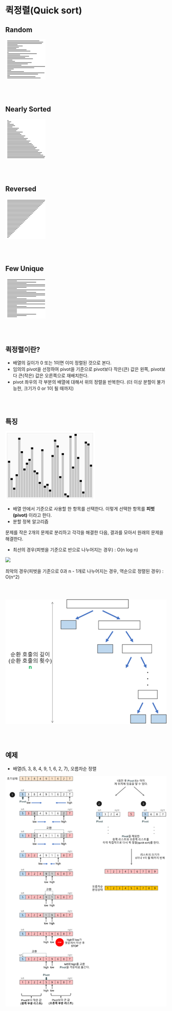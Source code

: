 # 퀵정렬(Quick sort)

## Random

![](./images/quick1.gif)

<br />
<br />

## Nearly Sorted

![](images/quick2.gif)

<br />
<br />

## Reversed

![](images/quick3.gif)

<br />
<br />

## Few Unique

![](images/quick4.gif)

<br />
<br />

## 퀵정렬이란?

- 배열의 길이가 0 또는 1이면 이미 정렬된 것으로 본다.
- 임의의 pivot을 선정하여 pivot을 기준으로 pivot보다 작은(큰) 값은 왼쪽, pivot보다 큰(작은) 값은 오른쪽으로 재배치한다.
- pivot 좌우의 각 부분의 배열에 대해서 위의 정렬을 반복한다. (더 이상 분할이 불가능한, 크기가 0 or 1이 될 때까지)

<br />
<br />

## 특징

![](images/quick5.gif)

- 배열 안에서 기준으로 사용할 한 항목를 선택한다. 이렇게 선택한 항목를 **피벗(pivot)** 이라고 한다.
- 분할 정복 알고리즘

문제를 작은 2개의 문제로 분리하고 각각을 해결한 다음, 결과를 모아서 원래의 문제을 해결한다.

- 최선의 경우(피벗을 기준으로 반으로 나누어지는 경우) : O(n log n)

![](images/quick6.gif)

최악의 경우(피벗을 기준으로 0과 n - 1개로 나누어지는 경우, 역순으로 정렬된 경우) : O(n^2)

<br />
<br />

![](images/quick7.png)

<br />
<br />

## 예제

- 배열(5, 3, 8, 4, 9, 1, 6, 2, 7), 오름차순 정렬

![](images/quick8.png)
